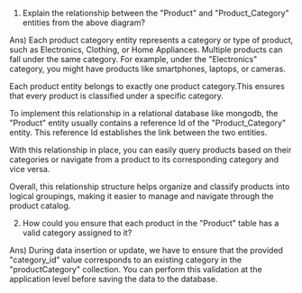 
1. Explain the relationship between the "Product" and "Product_Category" entities from the above diagram?

Ans)
Each product category entity represents a category or type of product, such as Electronics,
Clothing, or Home Appliances. Multiple products can fall under the same category. For example,
under the "Electronics" category, you might have products like smartphones, laptops, or cameras.

Each product entity belongs to exactly one product category.This ensures that every product is classified under a specific category.

To implement this relationship in a relational database like mongodb, the "Product" entity usually contains a reference Id  of the "Product_Category" entity. This reference Id  establishes the link between the two entities.

With this relationship in place, you can easily query products based on
their categories or navigate from a product to its corresponding category and vice versa.

Overall, this relationship structure helps organize and classify products into logical groupings,
making it easier to manage and navigate through the product catalog. 




2. How could you ensure that each product in the "Product" table has a valid category assigned to
it?

Ans)
 During data insertion or update, we have to ensure that the provided "category_id" value corresponds to an existing category in the "productCategory" collection. You can perform this validation at the application level before saving the data to the database.